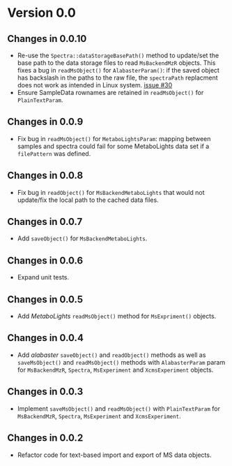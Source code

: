 # Version 0.0

## Changes in 0.0.10

- Re-use the `Spectra::dataStorageBasePath()` method to update/set the base path
  to the data storage files to read `MsBackendMzR` objects. This fixes a bug
  in `readMsObject()` for `AlabasterParam()`: if the saved object has
  backslash in the paths to the raw file, the `spectraPath` replacment does not
  work as intended in Linux system.
  [issue #30](https://github.com/rformassspectrometry/MsIO/issues/30)
- Ensure SampleData rownames are retained in `readMsObject()` for `PlainTextParam`.

## Changes in 0.0.9

- Fix bug in `readMsObject()` for `MetaboLightsParam`: mapping between samples
  and spectra could fail for some MetaboLights data set if a `filePattern`
  was defined.

## Changes in 0.0.8

- Fix bug in `readObject()` for `MsBackendMetaboLights` that would not
  update/fix the local path to the cached data files.

## Changes in 0.0.7

- Add `saveObject()` for `MsBackendMetaboLights`.

## Changes in 0.0.6

- Expand unit tests.

## Changes in 0.0.5

- Add *MetaboLights* `readMsObject()` method for `MsExpriment()` objects.

## Changes in 0.0.4

- Add *alabaster* `saveObject()` and `readObject()` methods as well as
  `saveMsObject()` and `readMsObject()` methods with `AlabasterParam` param for
  `MsBackendMzR`, `Spectra`, `MsExperiment` and `XcmsExperiment` objects.

## Changes in 0.0.3

- Implement `saveMsObject()` and `readMsObject()` with `PlainTextParam` for
  `MsBackendMzR`, `Spectra`, `MsExperiment` and `XcmsExperiment`.

## Changes in 0.0.2

- Refactor code for text-based import and export of MS data objects.
